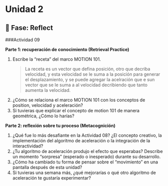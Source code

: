 # Unidad 2


## 🤔 Fase: Reflect

###Actividad 09

**Parte 1: recuperación de conocimiento (Retrieval Practice)**

1. Escribe la “receta” del marco MOTION 101.
   > La receta es un vector que defina posición, otro que decriba velocidad, y esta velocidad se le suma a la posición para generar el desplazamiento, y se puede agregar la acelración que e sun vector que se le suma a  al velocidad decribiendo que tanto aumenta la velocidad. 
3. ¿Cómo se relaciona el marco MOTION 101 con los conceptos de position, velocidad y aceleración?
4. Si tuvieras que explicar el concepto de motion 101 de manera geométrica, ¿Cómo lo harías?
  
**Parte 2: reflexión sobre tu proceso (Metacognición)**

1. ¿Qué fue lo más desafiante en la Actividad 08? ¿El concepto creativo, la implementación del algoritmo de aceleración o la integración de la interactividad?
2. ¿Tu algoritmo de aceleración produjo el efecto que esperabas? Describe un momento “sorpresa” (esperado o inesperado) durante su desarrollo.
3. ¿Cómo ha cambiado tu forma de pensar sobre el “movimiento” en una pantalla después de esta unidad?
4. Si tuvieras una semana más, ¿qué mejorarías o qué otro algoritmo de aceleración te gustaría experimentar?
